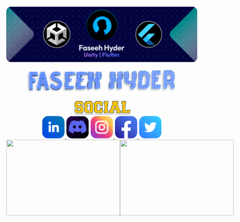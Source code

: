 ![Banner](https://github.com/faseehhyder/faseehhyder/blob/main/Images/Banner.png)
<div align = "center">
	<img src="https://github.com/faseehhyder/faseehhyder/blob/main/Images/NameHeading.png" width="400">
</div>
  <br>
  <div align="center">
  <img src = "https://github.com/faseehhyder/faseehhyder/blob/main/Images/Social.png" width = "150">
  <br>
    <a href = "https://www.linkedin.com/in/faseehhyder/" target ="_blank">
      <img src="https://github.com/faseehhyder/faseehhyder/blob/main/Icons/LinkedIn%20Icon%402x.png">
    </a>
    <img src="https://github.com/faseehhyder/faseehhyder/blob/main/Icons/Discord%20Icon%402x.png">
    <a href = "https://www.instagram.com/faseeh.hyder/" target ="_blank">
      <img src="https://github.com/faseehhyder/faseehhyder/blob/main/Icons/Instagram%20Icon%402x.png">
    </a>
    <a href = "https://www.facebook.com/faseehhyder.2002/" target ="_blank">
      <img src="https://github.com/faseehhyder/faseehhyder/blob/main/Icons/FaceBook%20Icon%402x.png">
    </a>
    <img src="https://github.com/faseehhyder/faseehhyder/blob/main/Icons/Twitter%402x.png">
    <br>
  </div>
  
<div class = "container" style="display:flex;">
	<img width = "300" height = "200px" src="https://github-readme-stats.vercel.app/api/top-langs/?username=faseehhyder&theme=github_dark&hide=TeX&layout=compact"/>
	<img width = "300" height = "200px" src="https://github-readme-stats.vercel.app/api?username=faseehhyder&&show_icons=true&theme=github_dark"/>
</div>
  

